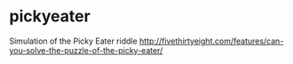 # pickyeater
Simulation of the Picky Eater riddle http://fivethirtyeight.com/features/can-you-solve-the-puzzle-of-the-picky-eater/
